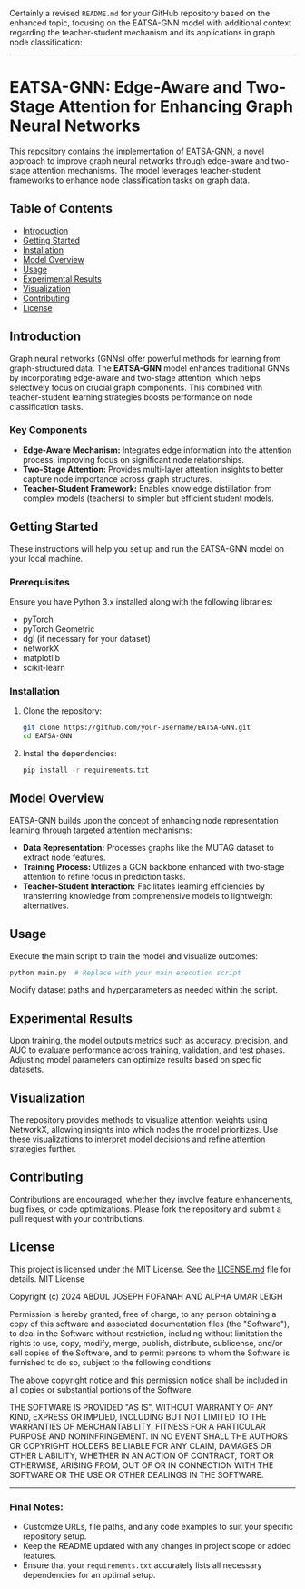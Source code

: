 Certainly a revised `README.md` for your GitHub repository based on the enhanced topic, focusing on the EATSA-GNN model with additional context regarding the teacher-student mechanism and its applications in graph node classification:

---

# EATSA-GNN: Edge-Aware and Two-Stage Attention for Enhancing Graph Neural Networks

This repository contains the implementation of EATSA-GNN, a novel approach to improve graph neural networks through edge-aware and two-stage attention mechanisms. The model leverages teacher-student frameworks to enhance node classification tasks on graph data.

## Table of Contents

- [Introduction](#introduction)
- [Getting Started](#getting-started)
- [Installation](#installation)
- [Model Overview](#model-overview)
- [Usage](#usage)
- [Experimental Results](#experimental-results)
- [Visualization](#visualization)
- [Contributing](#contributing)
- [License](#license)

## Introduction

Graph neural networks (GNNs) offer powerful methods for learning from graph-structured data. The **EATSA-GNN** model enhances traditional GNNs by incorporating edge-aware and two-stage attention, which helps selectively focus on crucial graph components. This combined with teacher-student learning strategies boosts performance on node classification tasks.

### Key Components

- **Edge-Aware Mechanism:** Integrates edge information into the attention process, improving focus on significant node relationships.
- **Two-Stage Attention:** Provides multi-layer attention insights to better capture node importance across graph structures.
- **Teacher-Student Framework:** Enables knowledge distillation from complex models (teachers) to simpler but efficient student models.

## Getting Started

These instructions will help you set up and run the EATSA-GNN model on your local machine.

### Prerequisites

Ensure you have Python 3.x installed along with the following libraries:

- pyTorch
- pyTorch Geometric
- dgl (if necessary for your dataset)
- networkX
- matplotlib
- scikit-learn

### Installation

1. Clone the repository:

   ```bash
   git clone https://github.com/your-username/EATSA-GNN.git
   cd EATSA-GNN
   ```

2. Install the dependencies:

   ```bash
   pip install -r requirements.txt
   ```

## Model Overview

EATSA-GNN builds upon the concept of enhancing node representation learning through targeted attention mechanisms:
- **Data Representation:** Processes graphs like the MUTAG dataset to extract node features.
- **Training Process:** Utilizes a GCN backbone enhanced with two-stage attention to refine focus in prediction tasks.
- **Teacher-Student Interaction:** Facilitates learning efficiencies by transferring knowledge from comprehensive models to lightweight alternatives.

## Usage

Execute the main script to train the model and visualize outcomes:

```bash
python main.py  # Replace with your main execution script
```

Modify dataset paths and hyperparameters as needed within the script.

## Experimental Results

Upon training, the model outputs metrics such as accuracy, precision, and AUC to evaluate performance across training, validation, and test phases. Adjusting model parameters can optimize results based on specific datasets.

## Visualization

The repository provides methods to visualize attention weights using NetworkX, allowing insights into which nodes the model prioritizes. Use these visualizations to interpret model decisions and refine attention strategies further.

## Contributing

Contributions are encouraged, whether they involve feature enhancements, bug fixes, or code optimizations. Please fork the repository and submit a pull request with your contributions.

## License

This project is licensed under the MIT License. See the [LICENSE.md](LICENSE.md) file for details.
MIT License

Copyright (c) 2024 ABDUL JOSEPH FOFANAH AND ALPHA UMAR LEIGH

Permission is hereby granted, free of charge, to any person obtaining a copy
of this software and associated documentation files (the "Software"), to deal
in the Software without restriction, including without limitation the rights
to use, copy, modify, merge, publish, distribute, sublicense, and/or sell
copies of the Software, and to permit persons to whom the Software is
furnished to do so, subject to the following conditions:

The above copyright notice and this permission notice shall be included in all
copies or substantial portions of the Software.

THE SOFTWARE IS PROVIDED "AS IS", WITHOUT WARRANTY OF ANY KIND, EXPRESS OR
IMPLIED, INCLUDING BUT NOT LIMITED TO THE WARRANTIES OF MERCHANTABILITY,
FITNESS FOR A PARTICULAR PURPOSE AND NONINFRINGEMENT. IN NO EVENT SHALL THE
AUTHORS OR COPYRIGHT HOLDERS BE LIABLE FOR ANY CLAIM, DAMAGES OR OTHER
LIABILITY, WHETHER IN AN ACTION OF CONTRACT, TORT OR OTHERWISE, ARISING FROM,
OUT OF OR IN CONNECTION WITH THE SOFTWARE OR THE USE OR OTHER DEALINGS IN THE
SOFTWARE.

---

### Final Notes:
- Customize URLs, file paths, and any code examples to suit your specific repository setup.
- Keep the README updated with any changes in project scope or added features.
- Ensure that your `requirements.txt` accurately lists all necessary dependencies for an optimal setup.
